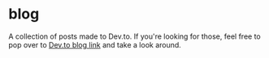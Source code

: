 # blog

A collection of posts made to Dev.to. If you're looking for those, feel free to pop over to [Dev.to blog link](https://dev.to/icaruscomplexz) and take a look around.
